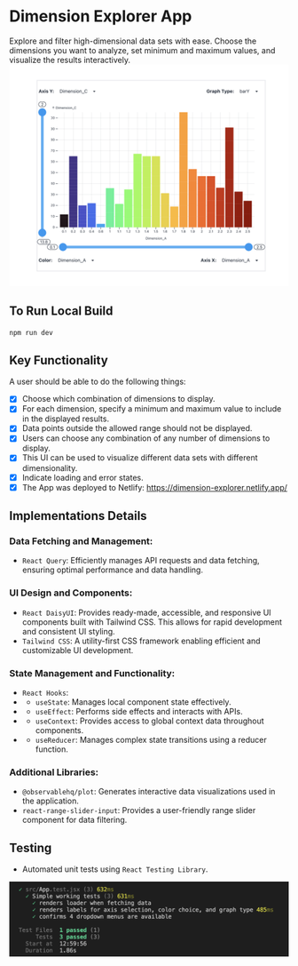 # Dimension Explorer App

Explore and filter high-dimensional data sets with ease. Choose the dimensions you want to analyze, set minimum and maximum values, and visualize the results interactively.
![Screenshot](./public/dimension-explorer.png)

## To Run Local Build
`npm run dev`

## Key Functionality
A user should be able to do the following things:
- [x] Choose which combination of dimensions to display.
- [x] For each dimension, specify a minimum and maximum value to include in the displayed results. 
- [x] Data points outside the allowed range should not be displayed.
- [x] Users can choose any combination of any number of dimensions to display.
- [x] This UI can be used to visualize different data sets with different dimensionality.  
- [x] Indicate loading and error states.
- [x] The App was deployed to Netlify: https://dimension-explorer.netlify.app/

## Implementations Details
### Data Fetching and Management:
- `React Query`: Efficiently manages API requests and data fetching, ensuring optimal performance and data handling.
  
### UI Design and Components:
- `React DaisyUI`: Provides ready-made, accessible, and responsive UI components built with Tailwind CSS. This allows for rapid development and consistent UI styling.
- `Tailwind CSS`: A utility-first CSS framework enabling efficient and customizable UI development.

### State Management and Functionality:
- `React Hooks`:
- - `useState`: Manages local component state effectively.
- - `useEffect`: Performs side effects and interacts with APIs.
- - `useContext`: Provides access to global context data throughout components.
- - `useReducer`: Manages complex state transitions using a reducer function.

### Additional Libraries:
- `@observablehq/plot`: Generates interactive data visualizations used in the application.
- `react-range-slider-input`: Provides a user-friendly range slider component for data filtering.

## Testing
- Automated unit tests using `React Testing Library`.

![Screenshot](./public/rtl-tests-obs-plot.png)

